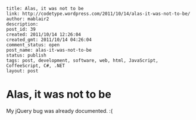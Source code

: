```
title: Alas, it was not to be
link: http://codetype.wordpress.com/2011/10/14/alas-it-was-not-to-be/
author: mablair2
description:
post_id: 39
created: 2011/10/14 12:26:04
created_gmt: 2011/10/14 04:26:04
comment_status: open
post_name: alas-it-was-not-to-be
status: publish
tags: post, development, software, web, html, JavaScript, CoffeeScript, C#, .NET
layout: post
```

# Alas, it was not to be

My jQuery bug was already documented. :(
